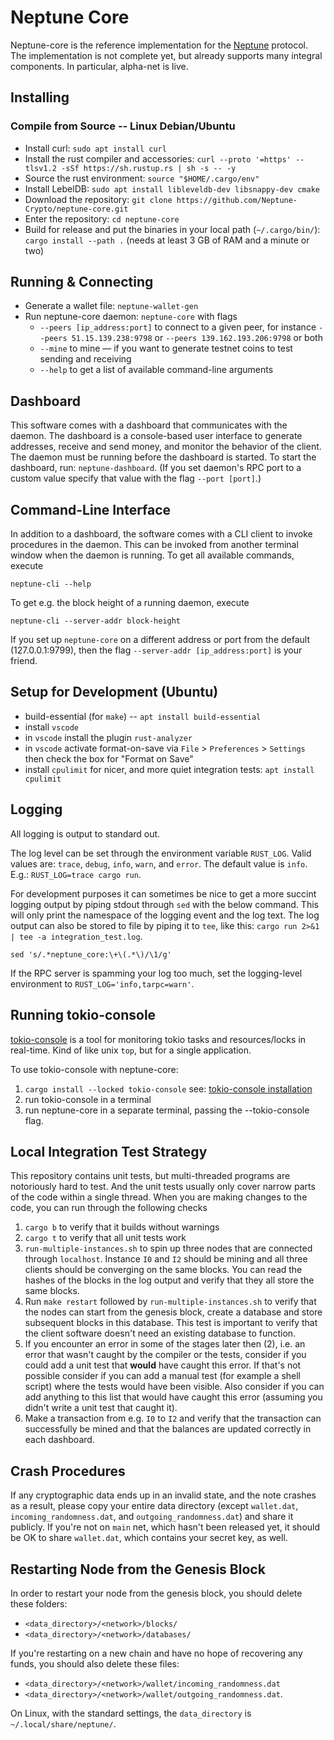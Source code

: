 # Neptune Core

Neptune-core is the reference implementation for the [Neptune](https://neptune.cash/) protocol. The implementation is not complete yet, but already supports many integral components. In particular, alpha-net is live.

## Installing

### Compile from Source -- Linux Debian/Ubuntu

 - Install curl: `sudo apt install curl`
 - Install the rust compiler and accessories: `curl --proto '=https' --tlsv1.2 -sSf https://sh.rustup.rs | sh -s -- -y`
 - Source the rust environment: `source "$HOME/.cargo/env"`
 - Install LebelDB: `sudo apt install libleveldb-dev libsnappy-dev cmake`
 - Download the repository: `git clone https://github.com/Neptune-Crypto/neptune-core.git`
 - Enter the repository: `cd neptune-core`
 - Build for release and put the binaries in your local path (`~/.cargo/bin/`): `cargo install --path .` (needs at least 3 GB of RAM and a minute or two)

## Running & Connecting

 - Generate a wallet file: `neptune-wallet-gen`
 - Run neptune-core daemon: `neptune-core` with flags
   - `--peers [ip_address:port]` to connect to a given peer, for instance `--peers 51.15.139.238:9798` or `--peers 139.162.193.206:9798` or both
   - `--mine` to mine — if you want to generate testnet coins to test sending and receiving
   - `--help` to get a list of available command-line arguments

## Dashboard

This software comes with a dashboard that communicates with the daemon. The dashboard is a console-based user interface to generate addresses, receive and send money, and monitor the behavior of the client. The daemon must be running before the dashboard is started. To start the dashboard, run: `neptune-dashboard`. (If you set daemon's RPC port to a custom value specify that value with the flag `--port [port]`.)

## Command-Line Interface

In addition to a dashboard, the software comes with a CLI client to invoke procedures in the daemon. This can be invoked from another terminal window when the daemon is running. To get all available commands, execute
```
neptune-cli --help
```

To get e.g. the block height of a running daemon, execute
```
neptune-cli --server-addr block-height
```

If you set up `neptune-core` on a different address or port from the default (127.0.0.1:9799), then the flag `--server-addr [ip_address:port]` is your friend.

## Setup for Development (Ubuntu)

 - build-essential (for `make`) -- `apt install build-essential`
 - install `vscode`
 - in `vscode` install the plugin `rust-analyzer`
 - in `vscode` activate format-on-save via `File` > `Preferences` > `Settings` then check the box for "Format on Save"
 - install `cpulimit` for nicer, and more quiet integration tests: `apt install cpulimit`

## Logging

All logging is output to standard out.

The log level can be set through the environment variable `RUST_LOG`. Valid values are: `trace`, `debug`, `info`, `warn`, and `error`. The default value is `info`. E.g.: `RUST_LOG=trace cargo run`.

For development purposes it can sometimes be nice to get a more succint logging output by piping stdout through `sed` with the below command. This will only print the namespace of the logging event and the log text. The log output can also be stored to file by piping it to `tee`, like this: `cargo run 2>&1 | tee -a integration_test.log`.
```
sed 's/.*neptune_core:\+\(.*\)/\1/g'
```

If the RPC server is spamming your log too much, set the logging-level environment to `RUST_LOG='info,tarpc=warn'`.

## Running tokio-console

[tokio-console](https://github.com/tokio-rs/console) is a tool for monitoring tokio tasks and resources/locks in real-time.  Kind of like unix `top`, but for a single application.

To use tokio-console with neptune-core:

1. `cargo install --locked tokio-console`   see: [tokio-console installation](https://github.com/tokio-rs/console#running-the-console)
2. run tokio-console in a terminal
3. run neptune-core in a separate terminal, passing the --tokio-console flag.


## Local Integration Test Strategy

This repository contains unit tests, but multi-threaded programs are notoriously hard to test. And the unit tests usually only cover narrow parts of the code within a single thread. When you are making changes to the code, you can run through the following checks
1. `cargo b` to verify that it builds without warnings
2. `cargo t` to verify that all unit tests work
3. `run-multiple-instances.sh` to spin up three nodes that are connected through `localhost`. Instance `I0` and `I2` should be mining and all three clients should be converging on the same blocks. You can read the hashes of the blocks in the log output and verify that they all store the same blocks.
4. Run `make restart` followed by `run-multiple-instances.sh` to verify that the nodes can start from the genesis block, create a database and store subsequent blocks in this database. This test is important to verify that the client software doesn't need an existing database to function.
5. If you encounter an error in some of the stages later then (2), i.e. an error that wasn't caught by the compiler or the tests, consider if you could add a unit test that **would** have caught this error. If that's not possible consider if you can add a manual test (for example a shell script) where the tests would have been visible. Also consider if you can add anything to this list that would have caught this error (assuming you didn't write a unit test that caught it).
6. Make a transaction from e.g. `I0` to `I2` and verify that the transaction can successfully be mined and that the balances are updated correctly in each dashboard.

## Crash Procedures

If any cryptographic data ends up in an invalid state, and the note crashes as a result, please copy your entire data directory (except `wallet.dat`, `incoming_randomness.dat`, and `outgoing_randomness.dat`) and share it publicly. If you're not on `main` net, which hasn't been released yet, it should be OK to share `wallet.dat`, which contains your secret key, as well.

## Restarting Node from the Genesis Block

In order to restart your node from the genesis block, you should delete these folders:
- `<data_directory>/<network>/blocks/`
- `<data_directory>/<network>/databases/`

If you're restarting on a new chain and have no hope of recovering any funds, you should also delete these files:
- `<data_directory>/<network>/wallet/incoming_randomness.dat`
- `<data_directory>/<network>/wallet/outgoing_randomness.dat`.

On Linux, with the standard settings, the `data_directory` is
`~/.local/share/neptune/`.
